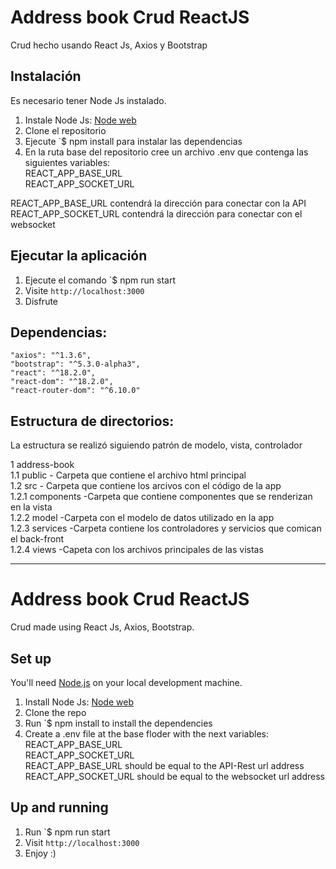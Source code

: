 # Address book Crud ReactJS  
Crud hecho usando React Js, Axios y Bootstrap  

## Instalación  

Es necesario tener Node Js instalado.  
  
1. Instale Node Js: [Node web](https://nodejs.org/)
2. Clone el repositorio
3. Ejecute `$ npm install para instalar las dependencias
4. En la ruta base del repositorio cree un archivo .env que contenga las siguientes variables:  
REACT_APP_BASE_URL  
REACT_APP_SOCKET_URL  
  
  REACT_APP_BASE_URL contendrá la dirección para conectar con la API  
  REACT_APP_SOCKET_URL contendrá la dirección para conectar con el websocket  
  
## Ejecutar la aplicación

1.  Ejecute el comando `$ npm run start
2. Visite `http://localhost:3000`
3. Disfrute

## Dependencias:
    "axios": "^1.3.6",
    "bootstrap": "^5.3.0-alpha3",
    "react": "^18.2.0",
    "react-dom": "^18.2.0",
    "react-router-dom": "^6.10.0"

## Estructura de directorios:
La estructura se realizó siguiendo patrón de modelo, vista, controlador  

1 address-book  
  1.1 public     - Carpeta que contiene el archivo html principal  
  1.2 src        - Carpeta que contiene los arcivos con el código de la app  
    1.2.1 components   -Carpeta que contiene componentes que se renderizan en la vista  
    1.2.2 model        -Carpeta con el modelo de datos utilizado en la app  
    1.2.3 services     -Carpeta contiene los controladores y servicios que comican el back-front  
    1.2.4 views        -Capeta con los archivos principales de las vistas  
  
---
# Address book Crud ReactJS
Crud made using React Js, Axios, Bootstrap.

## Set up

You'll need [Node.js](https://nodejs.org/) on your local development machine.

1. Install Node Js: [Node web](https://nodejs.org/)
2. Clone the repo
3. Run `$ npm install to install the dependencies
4. Create a .env file at the base floder with the next variables:  
REACT_APP_BASE_URL  
REACT_APP_SOCKET_URL  
  REACT_APP_BASE_URL should be equal to the API-Rest url address  
  REACT_APP_SOCKET_URL should be equal to the websocket url address  
  
## Up and running

1.  Run `$ npm run start
2. Visit `http://localhost:3000`
3. Enjoy :)
